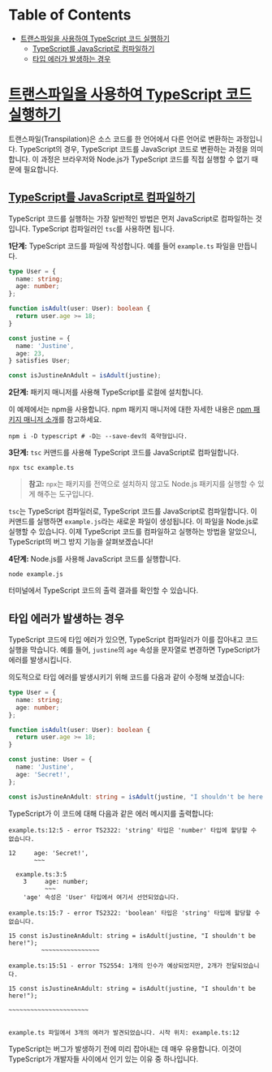# Table of Contents

- [트랜스파일을 사용하여 TypeScript 코드 실행하기](#트랜스파일을-사용하여-typescript-코드-실행하기)
  - [TypeScript를 JavaScript로 컴파일하기](#typescript를-javascript로-컴파일하기)
  - [타입 에러가 발생하는 경우](#타입-에러가-발생하는-경우)

# [트랜스파일을 사용하여 TypeScript 코드 실행하기](https://nodejs.org/en/learn/typescript/introduction#running-typescript-code-using-transpilation)

트랜스파일(Transpilation)은 소스 코드를 한 언어에서 다른 언어로 변환하는 과정입니다. TypeScript의 경우, TypeScript 코드를 JavaScript 코드로 변환하는 과정을 의미합니다. 이 과정은 브라우저와 Node.js가 TypeScript 코드를 직접 실행할 수 없기 때문에 필요합니다.


## [TypeScript를 JavaScript로 컴파일하기](https://nodejs.org/en/learn/typescript/introduction#compiling-typescript-to-javascript)

TypeScript 코드를 실행하는 가장 일반적인 방법은 먼저 JavaScript로 컴파일하는 것입니다. TypeScript 컴파일러인 `tsc`를 사용하면 됩니다.

**1단계:** TypeScript 코드를 파일에 작성합니다. 예를 들어 `example.ts` 파일을 만듭니다.

```typescript
type User = {
  name: string;
  age: number;
};

function isAdult(user: User): boolean {
  return user.age >= 18;
}

const justine = {
  name: 'Justine',
  age: 23,
} satisfies User;

const isJustineAnAdult = isAdult(justine);
```

**2단계:** 패키지 매니저를 사용해 TypeScript를 로컬에 설치합니다.

이 예제에서는 npm을 사용합니다. npm 패키지 매니저에 대한 자세한 내용은 [npm 패키지 매니저 소개](https://nodejs.org/en/learn/getting-started/an-introduction-to-the-npm-package-manager)를 참고하세요.

```shell
npm i -D typescript # -D는 --save-dev의 축약형입니다.
```

**3단계:** `tsc` 커맨드를 사용해 TypeScript 코드를 JavaScript로 컴파일합니다.

```shell
npx tsc example.ts
```

> **참고:** `npx`는 패키지를 전역으로 설치하지 않고도 Node.js 패키지를 실행할 수 있게 해주는 도구입니다.

`tsc`는 TypeScript 컴파일러로, TypeScript 코드를 JavaScript로 컴파일합니다. 이 커맨드를 실행하면 `example.js`라는 새로운 파일이 생성됩니다. 이 파일을 Node.js로 실행할 수 있습니다. 이제 TypeScript 코드를 컴파일하고 실행하는 방법을 알았으니, TypeScript의 버그 방지 기능을 살펴보겠습니다!

**4단계:** Node.js를 사용해 JavaScript 코드를 실행합니다.

```shell
node example.js
```

터미널에서 TypeScript 코드의 출력 결과를 확인할 수 있습니다.


## 타입 에러가 발생하는 경우

TypeScript 코드에 타입 에러가 있으면, TypeScript 컴파일러가 이를 잡아내고 코드 실행을 막습니다. 예를 들어, `justine`의 `age` 속성을 문자열로 변경하면 TypeScript가 에러를 발생시킵니다.

의도적으로 타입 에러를 발생시키기 위해 코드를 다음과 같이 수정해 보겠습니다:

```typescript
type User = {
  name: string;
  age: number;
};

function isAdult(user: User): boolean {
  return user.age >= 18;
}

const justine: User = {
  name: 'Justine',
  age: 'Secret!',
};

const isJustineAnAdult: string = isAdult(justine, "I shouldn't be here!");
```

TypeScript가 이 코드에 대해 다음과 같은 에러 메시지를 출력합니다:

```
example.ts:12:5 - error TS2322: 'string' 타입은 'number' 타입에 할당할 수 없습니다.

12     age: 'Secret!',
       ~~~

  example.ts:3:5
    3     age: number;
          ~~~
    'age' 속성은 'User' 타입에서 여기서 선언되었습니다.

example.ts:15:7 - error TS2322: 'boolean' 타입은 'string' 타입에 할당할 수 없습니다.

15 const isJustineAnAdult: string = isAdult(justine, "I shouldn't be here!");
         ~~~~~~~~~~~~~~~~

example.ts:15:51 - error TS2554: 1개의 인수가 예상되었지만, 2개가 전달되었습니다.

15 const isJustineAnAdult: string = isAdult(justine, "I shouldn't be here!");
                                                     ~~~~~~~~~~~~~~~~~~~~~~


example.ts 파일에서 3개의 에러가 발견되었습니다. 시작 위치: example.ts:12
```

TypeScript는 버그가 발생하기 전에 미리 잡아내는 데 매우 유용합니다. 이것이 TypeScript가 개발자들 사이에서 인기 있는 이유 중 하나입니다.


